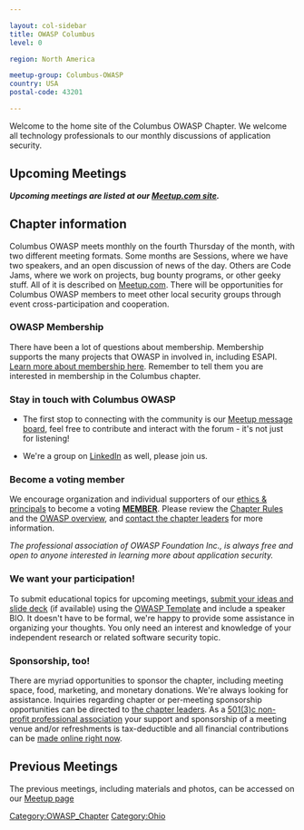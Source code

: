 ```yaml
---

layout: col-sidebar
title: OWASP Columbus
level: 0

region: North America

meetup-group: Columbus-OWASP
country: USA
postal-code: 43201

---
```

Welcome to the home site of the Columbus OWASP Chapter. We welcome all
technology professionals to our monthly discussions of application
security.

## Upcoming Meetings

***Upcoming meetings are listed at our [Meetup.com
site](http://www.meetup.com/Columbus-OWASP/).***

## Chapter information

Columbus OWASP meets monthly on the fourth Thursday of the month, with
two different meeting formats. Some months are Sessions, where we have
two speakers, and an open discussion of news of the day. Others are Code
Jams, where we work on projects, bug bounty programs, or other geeky
stuff. All of it is described on
[Meetup.com](http://www.meetup.com/Columbus-OWASP/). There will be
opportunities for Columbus OWASP members to meet other local security
groups through event cross-participation and cooperation.

### OWASP Membership

There have been a lot of questions about membership. Membership supports
the many projects that OWASP in involved in, including ESAPI. [Learn
more about membership
here](http://www.owasp.org/index.php/Membership#Categories_of_Membership_.26_Supporters).
Remember to tell them you are interested in membership in the Columbus
chapter.

### Stay in touch with Columbus OWASP

  - The first stop to connecting with the community is our [Meetup
    message
    board](https://www.meetup.com/Columbus-OWASP/messages/boards/), feel
    free to contribute and interact with the forum - it's not just for
    listening\!

<!-- end list -->

  - We're a group on
    [LinkedIn](http://www.linkedin.com/groups?home=&gid=2796025) as
    well, please join us.

### Become a voting member

We encourage organization and individual supporters of our [ethics &
principals](http://www.owasp.org/index.php/About_The_Open_Web_Application_Security_Project)
to become a voting
**[MEMBER](http://www.owasp.org/index.php/Membership#Categories_of_Membership_.26_Supporters)**.
Please review the [Chapter Rules](Chapter_Rules "wikilink") and the
[OWASP
overview](http://www.owasp.org/images/9/9f/2009-OWASP_KeyNote-V2.pdf),
and [contact the chapter leaders](mailto:columbusowasp\(at\)gmail.com)
for more information.

*The professional association of OWASP Foundation Inc., is always free
and open to anyone interested in learning more about application
security.*

### We want your participation\!

To submit educational topics for upcoming meetings, [submit your ideas
and slide deck](mailto:columbusowasp\(at\)gmail.com) (if available)
using the [OWASP
Template](http://www.owasp.org/images/5/54/Presentation_template.ppt)
and include a speaker BIO. It doesn't have to be formal, we're happy to
provide some assistance in organizing your thoughts. You only need an
interest and knowledge of your independent research or related software
security topic.

### Sponsorship, too\!

There are myriad opportunities to sponsor the chapter, including meeting
space, food, marketing, and monetary donations. We're always looking for
assistance. Inquiries regarding chapter or per-meeting sponsorship
opportunities can be directed to [the chapter
leaders](mailto:columbusowasp\(at\)gmail.com). As a [501(3)c non-profit
professional association](http://www.owasp.org/index.php/About_OWASP)
your support and sponsorship of a meeting venue and/or refreshments is
tax-deductible and all financial contributions can be [made online right
now](https://www.owasp.org/index.php/Single_Meeting_Supporter).

## Previous Meetings

The previous meetings, including materials and photos, can be accessed
on our [Meetup page](https://www.meetup.com/Columbus-OWASP/)

[Category:OWASP_Chapter](Category:OWASP_Chapter "wikilink")
[Category:Ohio](Category:Ohio "wikilink")
